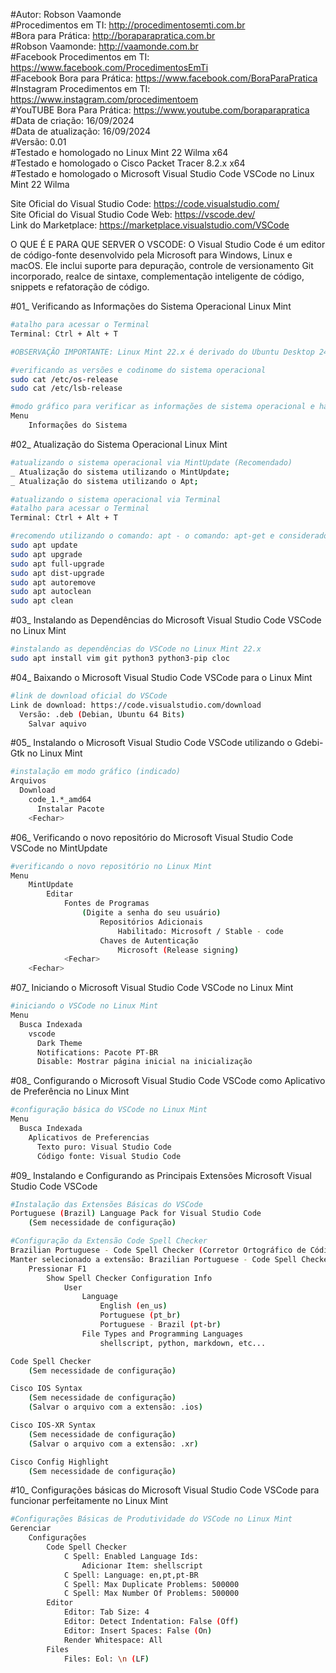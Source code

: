 #Autor: Robson Vaamonde<br>
#Procedimentos em TI: http://procedimentosemti.com.br<br>
#Bora para Prática: http://boraparapratica.com.br<br>
#Robson Vaamonde: http://vaamonde.com.br<br>
#Facebook Procedimentos em TI: https://www.facebook.com/ProcedimentosEmTi<br>
#Facebook Bora para Prática: https://www.facebook.com/BoraParaPratica<br>
#Instagram Procedimentos em TI: https://www.instagram.com/procedimentoem<br>
#YouTUBE Bora Para Prática: https://www.youtube.com/boraparapratica<br>
#Data de criação: 16/09/2024<br>
#Data de atualização: 16/09/2024<br>
#Versão: 0.01<br>
#Testado e homologado no Linux Mint 22 Wilma x64<br>
#Testado e homologado o Cisco Packet Tracer 8.2.x x64<br>
#Testado e homologado o Microsoft Visual Studio Code VSCode no Linux Mint 22 Wilma<br>

Site Oficial do Visual Studio Code: https://code.visualstudio.com/<br>
Site Oficial do Visual Studio Code Web: https://vscode.dev/<br>
Link do Marketplace: https://marketplace.visualstudio.com/VSCode

O QUE É E PARA QUE SERVER O VSCODE: O Visual Studio Code é um editor de código-fonte desenvolvido pela Microsoft para Windows, Linux e macOS. Ele inclui suporte para depuração, controle de versionamento Git incorporado, realce de sintaxe, complementação inteligente de código, snippets e refatoração de código.

#01_ Verificando as Informações do Sistema Operacional Linux Mint<br>
```bash
#atalho para acessar o Terminal
Terminal: Ctrl + Alt + T

#OBSERVAÇÃO IMPORTANTE: Linux Mint 22.x é derivado do Ubuntu Desktop 24.04.x Noble Numbat

#verificando as versões e codinome do sistema operacional
sudo cat /etc/os-release
sudo cat /etc/lsb-release

#modo gráfico para verificar as informações de sistema operacional e hardware
Menu
	Informações do Sistema
```

#02_ Atualização do Sistema Operacional Linux Mint<br>
```bash
#atualizando o sistema operacional via MintUpdate (Recomendado)
_ Atualização do sistema utilizando o MintUpdate;
_ Atualização do sistema utilizando o Apt;

#atualizando o sistema operacional via Terminal
#atalho para acessar o Terminal
Terminal: Ctrl + Alt + T

#recomendo utilizando o comando: apt - o comando: apt-get e considerado obsoleto
sudo apt update
sudo apt upgrade
sudo apt full-upgrade
sudo apt dist-upgrade
sudo apt autoremove
sudo apt autoclean
sudo apt clean
```

#03_ Instalando as Dependências do Microsoft Visual Studio Code VSCode no Linux Mint<br>
```bash
#instalando as dependências do VSCode no Linux Mint 22.x
sudo apt install vim git python3 python3-pip cloc
```

#04_ Baixando o Microsoft Visual Studio Code VSCode para o Linux Mint<br>
```bash
#link de download oficial do VSCode
Link de download: https://code.visualstudio.com/download
  Versão: .deb (Debian, Ubuntu 64 Bits)
    Salvar aquivo
```

#05_ Instalando o Microsoft Visual Studio Code VSCode utilizando o Gdebi-Gtk no Linux Mint<br>
```bash
#instalação em modo gráfico (indicado)
Arquivos
  Download
    code_1.*_amd64
      Instalar Pacote
    <Fechar>
```

#06_ Verificando o novo repositório do Microsoft Visual Studio Code VSCode no MintUpdate<br>
```bash
#verificando o novo repositório no Linux Mint
Menu
	MintUpdate
		Editar
			Fontes de Programas
				(Digite a senha do seu usuário)
					Repositórios Adicionais
						Habilitado: Microsoft / Stable - code
					Chaves de Autenticação
						Microsoft (Release signing)
			<Fechar>
	<Fechar>
```

#07_ Iniciando o Microsoft Visual Studio Code VSCode no Linux Mint<br>
```bash
#iniciando o VSCode no Linux Mint
Menu
  Busca Indexada
    vscode
      Dark Theme
      Notifications: Pacote PT-BR
      Disable: Mostrar página inicial na inicialização
```

#08_ Configurando o Microsoft Visual Studio Code VSCode como Aplicativo de Preferência no Linux Mint<br>
```bash
#configuração básica do VSCode no Linux Mint
Menu
  Busca Indexada
    Aplicativos de Preferencias
      Texto puro: Visual Studio Code
      Código fonte: Visual Studio Code
```

#09_ Instalando e Configurando as Principais Extensões Microsoft Visual Studio Code VSCode<br>
```bash
#Instalação das Extensões Básicas do VSCode
Portuguese (Brazil) Language Pack for Visual Studio Code
	(Sem necessidade de configuração)

#Configuração da Extensão Code Spell Checker
Brazilian Portuguese - Code Spell Checker (Corretor Ortográfico de Código)
Manter selecionado a extensão: Brazilian Portuguese - Code Spell Checker
	Pressionar F1
		Show Spell Checker Configuration Info
			User
				Language
					English (en_us)
					Portuguese (pt_br)
					Portuguese - Brazil (pt-br)
				File Types and Programming Languages
					shellscript, python, markdown, etc...

Code Spell Checker
	(Sem necessidade de configuração)

Cisco IOS Syntax
	(Sem necessidade de configuração)
	(Salvar o arquivo com a extensão: .ios)

Cisco IOS-XR Syntax
	(Sem necessidade de configuração)
	(Salvar o arquivo com a extensão: .xr)

Cisco Config Highlight
	(Sem necessidade de configuração)
```

#10_ Configurações básicas do Microsoft Visual Studio Code VSCode para funcionar perfeitamente no Linux Mint<br>
```bash
#Configurações Básicas de Produtividade do VSCode no Linux Mint
Gerenciar
	Configurações
		Code Spell Checker
			C Spell: Enabled Language Ids: 
				Adicionar Item: shellscript
			C Spell: Language: en,pt,pt-BR
			C Spell: Max Duplicate Problems: 500000
			C Spell: Max Number Of Problems: 500000
		Editor
			Editor: Tab Size: 4
			Editor: Detect Indentation: False (Off)
			Editor: Insert Spaces: False (On)
			Render Whitespace: All
		Files
			Files: Eol: \n (LF)
```
